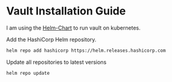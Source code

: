 # Vault Installation Guide

I am using the [Helm-Chart](https://www.vaultproject.io/docs/platform/k8s/helm) to run vault on kubernetes.

Add the HashiCorp Helm repository.

```bash
helm repo add hashicorp https://helm.releases.hashicorp.com
```
Update all repositories to latest versions

```bash
helm repo update
```
